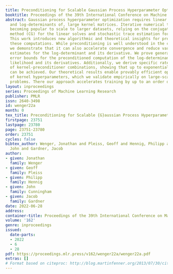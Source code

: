 ```yaml
---
title: Preconditioning for Scalable Gaussian Process Hyperparameter Optimization
booktitle: Proceedings of the 39th International Conference on Machine Learning
abstract: Gaussian process hyperparameter optimization requires linear solves with,
  and log-determinants of, large kernel matrices. Iterative numerical techniques are
  becoming popular to scale to larger datasets, relying on the conjugate gradient
  method (CG) for the linear solves and stochastic trace estimation for the log-determinant.
  This work introduces new algorithmic and theoretical insights for preconditioning
  these computations. While preconditioning is well understood in the context of CG,
  we demonstrate that it can also accelerate convergence and reduce variance of the
  estimates for the log-determinant and its derivative. We prove general probabilistic
  error bounds for the preconditioned computation of the log-determinant, log-marginal
  likelihood and its derivatives. Additionally, we derive specific rates for a range
  of kernel-preconditioner combinations, showing that up to exponential convergence
  can be achieved. Our theoretical results enable provably efficient optimization
  of kernel hyperparameters, which we validate empirically on large-scale benchmark
  problems. There our approach accelerates training by up to an order of magnitude.
layout: inproceedings
series: Proceedings of Machine Learning Research
publisher: PMLR
issn: 2640-3498
id: wenger22a
month: 0
tex_title: Preconditioning for Scalable {G}aussian Process Hyperparameter Optimization
firstpage: 23751
lastpage: 23780
page: 23751-23780
order: 23751
cycles: false
bibtex_author: Wenger, Jonathan and Pleiss, Geoff and Hennig, Philipp and Cunningham,
  John and Gardner, Jacob
author:
- given: Jonathan
  family: Wenger
- given: Geoff
  family: Pleiss
- given: Philipp
  family: Hennig
- given: John
  family: Cunningham
- given: Jacob
  family: Gardner
date: 2022-06-28
address:
container-title: Proceedings of the 39th International Conference on Machine Learning
volume: '162'
genre: inproceedings
issued:
  date-parts:
  - 2022
  - 6
  - 28
pdf: https://proceedings.mlr.press/v162/wenger22a/wenger22a.pdf
extras: []
# Format based on citeproc: http://blog.martinfenner.org/2013/07/30/citeproc-yaml-for-bibliographies/
---
```

